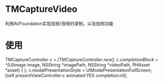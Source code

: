 # TMCaptureVideo
利用AVFoundation实现视频/音频的录制，以及拍照功能

# 使用
TMCaptureController *c = [TMCaptureController new];
c.completionBlock = ^(UIImage* image, NSString *imagePath, NSString *videoPath, PHAsset *asset) {
};
c.modalPresentationStyle = UIModalPresentationFullScreen;
[self presentViewController:c animated:YES completion:nil];

